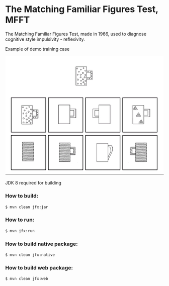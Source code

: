 The Matching Familiar Figures Test, MFFT
=============

The Matching Familiar Figures Test, made in 1966, used to diagnose cognitive style impulsivity - reflexivity.

Example of demo training case

![alt text][demo]

JDK 8 required for building

### How to build:

```sh
$ mvn clean jfx:jar
```

### How to run:

```sh
$ mvn jfx:run
```

### How to build native package:

```sh
$ mvn clean jfx:native
```

### How to build web package:

```sh
$ mvn clean jfx:web
```

[demo]: https://github.com/MysterionRise/kagan-figures/blob/master/src/main/resources/compare/DemoFullImage.png?raw=true "Demo"

